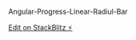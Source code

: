Angular-Progress-Linear-Radiul-Bar

[Edit on StackBlitz ⚡️](https://stackblitz.com/edit/angular-progress-linear-radial-bar-tqbj7g)
